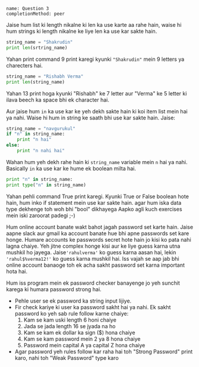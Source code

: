```ngMeta
name: Question 3
completionMethod: peer
```

Jaise hum list ki length nikalne ki len ka use karte aa rahe hain, waise hi hum strings ki length nikalne ke liye len ka use kar sakte hain.

```python
string_name = "Shakrudin"
print len(srtring_name)
```

Yahan print command 9 print karegi kyunki `"Shakrudin"` mein 9 letters ya charecters hai.

```python
string_name = "Rishabh Verma"
print len(string_name)
```

Yahan 13 print hoga kyunki "Rishabh" ke 7 letter aur "Verma" ke 5 letter ki ilava beech ka space bhi ek character hai.

Aur jaise hum `in` ka use kar ke yeh dekh sakte hain ki koi item list mein hai ya nahi. Waise hi hum in string ke saath bhi use kar sakte hain. Jaise:

```python
string_name = "navgurukul"
if "n" in string_name:
    print "n hai"
else:
    print "n nahi hai"
```

Wahan hum yeh dekh rahe hain ki `string_name` variable mein `n` hai ya nahi. Basically `in` ka use kar ke hume ek boolean milta hai.

```python
print "n" in string_name:
print type("n" in string_name)
```

Yahan pehli command True print karegi. Kyunki True or False boolean hote hain, hum inko if statement mein use kar sakte hain. agar hum iska data type dekhenge toh woh bhi "bool" dikhayega Aapko agli kuch exercises mein iski zaroorat padegi ;-)

Hum online account banate wakt bahot jagah password set karte hain. Jaise aapne slack aur gmail ka account banate hue bhi apne passwords set kare honge. Humare accounts ke passwords secret hote hain jo kisi ko pata nahi lagna chaiye. Yeh jitne complex honge kisi aur ke liye guess karna utna mushkil ho jayega. Jaise`'rahulverma'` ko guess karna aasan hai, lekin `'rahul$%verma12!'` ko guess karna mushkil hai. Iss vajah se aap jab bhi online account banaoge toh ek acha sakht password set karna important hota hai.

Hum iss program mein ek password checker banayenge jo yeh sunchit karega ki humara password strong hai.

* Pehle user se ek password ka string input lijiye.
* Fir check kariye ki user ka password sakht hai ya nahi. Ek sakht password ko yeh sab rule follow karne chaiye:
	1. Kam se kam uski length 6 honi chaiye
	2. Jada se jada length 16 se jyada na ho
	3. Kam se kam ek dollar ka sign ($) hona chaiye
	4. Kam se kam password mein 2 ya 8 hona chaiye
	5. Password mein capital A ya capital Z hona chaiye
* Agar password yeh rules follow kar raha hai toh "Strong Password" print karo, nahi toh "Weak Password" type karo
